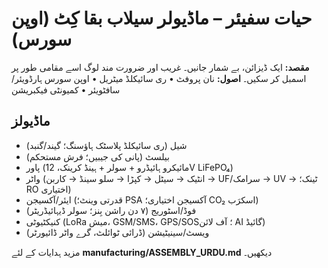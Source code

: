 # حیات سفیئر – ماڈیولر سیلاب بقا کِٹ (اوپن سورس)

**مقصد:** ایک ڈیزائن، بے شمار جانیں۔ غریب اور ضرورت مند لوگ اسے مقامی طور پر اسمبل کر سکیں۔
**اصول:** نان پروفٹ • ری سائیکلڈ میٹریل • اوپن سورس ہارڈویئر/سافٹویئر • کمیونٹی فیکبریشن

## ماڈیولز
- شیل (ری سائیکلڈ پلاسٹک ہاؤسنگ؛ گیند/گنبد)
- بیلسٹ (پانی کی جیبیں؛ فرش مستحکم)
- پاور (مائیکرو ہائیڈرو + سولر + ہینڈ کرینک، 12V LiFePO₄)
- واٹر (انٹیک → سیٹل → کپڑا → سلو سینڈ → کاربن → UF/سرامک → UV → ٹینک؛ RO اختیاری)
- ایئر/آکسیجن (قدرتی وینٹ؛ PSA آکسیجن اختیاری؛ CO₂ اسکرَب)
- فوڈ/اسٹوریج (۷ دن راشن بِنز؛ سولر ڈیہائیڈریٹر)
- کنیکٹیوٹی (LoRa میش، GSM/SMS، GPS/SOS؛ آف لائن AI گائیڈ)
- ویسٹ/سینیٹیشن (ڈرائی ٹوائلٹ، گرے واٹر ڈائیورٹر)

مزید ہدایات کے لئے **manufacturing/ASSEMBLY_URDU.md** دیکھیں۔
